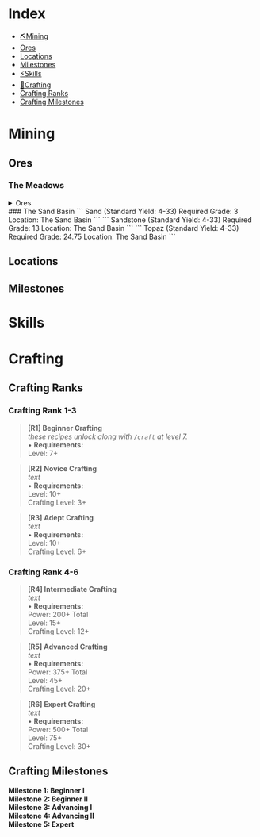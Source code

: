 # Index
- [⛏Mining](#Mining)
 - [Ores](#Ores)
 - [Locations](#Locations)
 - [Milestones](#Milestones)
- [⚡️Skills](#Skills)
- [🧵Crafting](#Crafting)
 - [Crafting Ranks](#Crafting_Ranks)
 - [Crafting Milestones](#Crafting_Milestones)

# Mining

## Ores
### The Meadows
<details> <summary> Ores </summary>
```
Dirt (Standard Yield: 8-23)
Required Grade: 0
Location: The Meadows
```
```
Stone (Standard Yield: 6-17)
Required Grade: 4.5
Location: The Meadows
```
```
Coal (Standard Yield: 6-15)
Required Grade: 8.25
Location: The Meadows
```

</details>
### The Sand Basin
```
Sand (Standard Yield: 4-33)
Required Grade: 3
Location: The Sand Basin
```
```
Sandstone (Standard Yield: 4-33)
Required Grade: 13
Location: The Sand Basin
```
```
Topaz (Standard Yield: 4-33)
Required Grade: 24.75
Location: The Sand Basin
```

## Locations

## Milestones

# Skills

# Crafting



## Crafting Ranks
### Crafting Rank 1-3
> **[R1] Beginner Crafting** <br>
> *these recipes unlock along with `/craft` at level 7.* <br>
> • **Requirements:** <br>
> Level: 7+ <br>

> **[R2] Novice Crafting** <br>
> *text* <br>
> • **Requirements:** <br>
> Level: 10+ <br>
> Crafting Level: 3+ <br>

> **[R3] Adept Crafting** <br>
> *text* <br>
> • **Requirements:** <br>
> Level: 10+ <br>
> Crafting Level: 6+ <br>

### Crafting Rank 4-6
> **[R4] Intermediate Crafting** <br>
> *text* <br>
> • **Requirements:** <br>
> Power: 200+ Total <br>
> Level: 15+ <br>
> Crafting Level: 12+ <br>

> **[R5] Advanced Crafting** <br>
> *text* <br>
> • **Requirements:** <br>
> Power: 375+ Total <br>
> Level: 45+ <br>
> Crafting Level: 20+ <br>

> **[R6] Expert Crafting** <br>
> *text* <br>
> • **Requirements:** <br>
> Power: 500+ Total <br>
> Level: 75+ <br>
> Crafting Level: 30+ <br>

## Crafting Milestones
**Milestone 1: Beginner I** <br>
**Milestone 2: Beginner II** <br>
**Milestone 3: Advancing I** <br>
**Milestone 4: Advancing II** <br>
**Milestone 5: Expert** <br>

